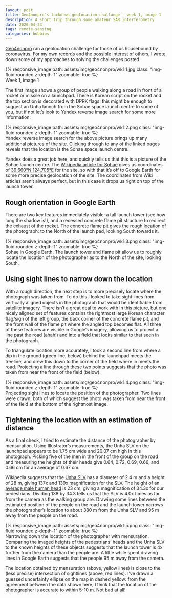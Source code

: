 ```yaml
---
layout: post
title: Geo4nonpro's lockdown geolocation challange - week 1, image 1
description: A short trip through some amateur SAR interferometry
date: 2020-04-23
tags: remote-sensing
categories: hobbies
---
```


[Geo4nonpro](https://nonproliferation.org/geo4nonpro-project/) ran a geolocation challenge for those of us housebound by coronavirus. For my own records and the possible interest of others, I wrote down some of my approaches to solving the challenges posted. 

<div class="row mt-3">
    <div class="col-sm mt-3 mt-md-0">
        {% responsive_image path: assets/img/geo4nonpro/wk1i1.jpg class: "img-fluid rounded z-depth-1" zoomable: true %}
    </div>
</div>
<div class="caption">
    Week 1, image 1
</div>

The first image shows a group of people walking along a road in front of a rocket or missile on a launchpad. There is Korean script on the rocket and the top section is decorated with DPRK flags: this might be enough to suggest an Unha launch from the Sohae space launch centre to some of you, but if not let’s look to Yandex reverse image search for some more information:

<div class="row mt-3">
    <div class="col-sm mt-3 mt-md-0">
        {% responsive_image path: assets/img/geo4nonpro/wk1i2.png class: "img-fluid rounded z-depth-1" zoomable: true %}
    </div>
</div>
<div class="caption">
    Yandex reverse image search for the above picture brings up many additional pictures of the site. Clicking through to any of the linked pages reveals that the location is the Sohae space launch centre.
</div>

Yandex does a great job here, and quickly tells us that this is a picture of the Sohae launch centre. The [Wikipedia article for Sohae](https://en.wikipedia.org/wiki/Sohae_Satellite_Launching_Station) gives us coordinates of [39.660°N 124.705°E](https://tools.wmflabs.org/geohack/geohack.php?pagename=Sohae_Satellite_Launching_Station&params=39.66_N_124.705_E_type:landmark) for the site, so with that it’s off to Google Earth for some more precise geolocation of the site. The coordinates from Wiki articles aren’t always perfect, but in this case it drops us right on top of the launch tower.

## Rough orientation in Google Earth

There are two key features immediately visible: a tall launch tower (see how long the shadow is!), and a recessed concrete flame pit structure to redirect the exhaust of the rocket. The concrete flame pit gives the rough location of the photograph: to the North of the launch pad, looking South towards it.

<div class="row mt-3">
    <div class="col-sm mt-3 mt-md-0">
        {% responsive_image path: assets/img/geo4nonpro/wk1i3.png class: "img-fluid rounded z-depth-1" zoomable: true %}
    </div>
</div>
<div class="caption">
    Sohae in Google Earth. The launch tower and flame pit allow us to roughly locate the location of the photographer as to the North of the site, looking South.
</div>

## Using sight lines to narrow down the location

With a rough direction, the next step is to more precisely locate where the photograph was taken from. To do this I looked to take sight lines from vertically aligned objects in the photograph that would be identifiable from satellite imagery. There isn’t a great deal to work with in this picture, but one nicely aligned set of features contains the rightmost large Korean character flag/sign of the left group, the back corner of the concrete flame pit, and the front wall of the flame pit where the angled top becomes flat. All three of these features are visible in Google’s imagery, allowing us to project a line past the road (ahah!) and into a field that looks similar to that seen in the photograph.

To triangulate location more accurately, I took a second line from where a dip in the ground (green line, below) behind the launchpad meets the treeline, and drew this down to the corner of the field where in meets the road. Projecting a line through these two points suggests that the photo was taken from near the front of the field (below).

<div class="row mt-3">
    <div class="col-sm mt-3 mt-md-0">
        {% responsive_image path: assets/img/geo4nonpro/wk1i4.png class: "img-fluid rounded z-depth-1" zoomable: true %}
    </div>
</div>
<div class="caption">
    Projecting sight lines to locate the position of the photographer. Two lines were drawn, both of which suggest the photo was taken from near the front of the field at the bottom of the rightmost image.
</div>

## Tightening the location with an estimation of distance

As a final check, I tried to estimate the distance of the photographer by mensuration. Using Illustrator’s measurements, the Unha SLV on the launchpad appears to be 1.75 cm wide and 20.07 cm high in this photograph. Picking five of the men in the front of the group on the road and measuring the heights of their heads give 0.64, 0.72, 0.69, 0.66, and 0.66 cm for an average of 0.67 cm.

Wikipedia suggests that the [Unha SLV](https://en.wikipedia.org/wiki/Unha) has a diameter of 2.4 m and a height of 28 m, giving 137x and 139x magnification for the SLV. The height of an [average male human head](https://en.wikipedia.org/wiki/Human_head) is 23 cm, giving a magnification of 34.3x for our pedestrians. Dividing 138 by 34.3 tells us that the SLV is 4.0x times as far from the camera as the walking group are. Drawing some lines between the estimated position of the people on the road and the launch tower narrows the photographer’s location to about 380 m from the Unha SLV and 95 m away from the people on the road.

<div class="row mt-3">
    <div class="col-sm mt-3 mt-md-0">
        {% responsive_image path: assets/img/geo4nonpro/wk1i5.png class: "img-fluid rounded z-depth-1" zoomable: true %}
    </div>
</div>
<div class="caption">
    Narrowing down the location of the photographer with mensuration. Comparing the imaged heights of the pedestrians’ heads and the Unha SLV to the known heights of these objects suggests that the launch tower is 4x further from the camera than the people are. A little while spent drawing lines in Google Earth suggests that the people 95 m away from the camera.
</div>

The location obtained by mensuration (above, yellow lines) is close to the (less precise) intersection of sightlines (above, red lines). I’ve drawn a guessed uncertainty ellipse on the map in dashed yellow: from the agreement between the data shown here, I think that the location of the photographer is accurate to within 5-10 m. Not bad at all!
